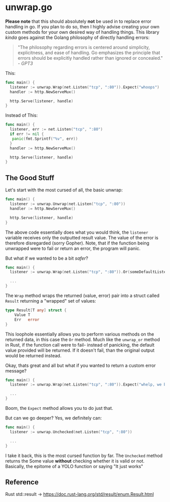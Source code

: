 # unwrap.go

**Please note** that this should absolutely **not** be used in to replace error handling in go. If you plan to do so, then I 
highly advise creating your own custom methods for your own desired way of handling things. This library *kinda* goes against
the Golang philosophy of directly handling errors:

> "The philosophy regarding errors is centered around simplicity, explicitness, and ease of handling. Go
> emphasizes the principle that errors should be explicitly handled rather than 
ignored or concealed." *- GPT3*

This:
```go
func main() {
  listener := unwrap.Wrap(net.Listen("tcp", ":80")).Expect("whoops")
  handler := http.NewServeMux()

  http.Serve(listener, handle)
}
```
Instead of This:
```go
func main() {
  listener, err := net.Listen("tcp", ":80")
  if err != nil {
   panic(fmt.Sprintf("%v", err))
  }
  handler := http.NewServeMux()

  http.Serve(listener, handle)
}
```

## The Good Stuff
Let's start with the most cursed of all, the basic unwrap:
```go
func main() {
  listener := unwrap.Unwrap(net.Listen("tcp", ":80"))
  handler := http.NewServeMux()

  http.Serve(listener, handle)
}
```
The above code essentially does what you would think, the ```listener``` variable receives only the outputted result
value. The value of the error is therefore disregarded (sorry Gopher). Note, that if the function being unwrapped were 
to fail or return an error, the program will panic.

But what if we wanted to be a bit *safer*?
```go
func main() {
  listener := unwrap.Wrap(net.Listen("tcp", ":80")).Or(someDefaultListener)

  ...
}
```
The ```Wrap``` method wraps the returned (value, error) pair into a struct called ```Result``` returning a "wrapped" set of values:
```go
type Result[T any] struct {
	Value T
	Err   error
}
```
This loophole essentially allows you to perform various methods on the returned data, in this case the ```Or``` method.
Much like the ```unwrap_or``` method in Rust, if the function call were to fail- instead of panicking, 
the default value provided will be returned. If it doesn't fail, than the original output would be returned instead.

Okay, thats great and all but what if you wanted to return a custom error message?
```go
func main() {
  listener := unwrap.Wrap(net.Listen("tcp", ":80")).Expect("whelp, we broke the system")

  ...
}
```
Boom, the ```Expect``` method allows you to do just that.

But can we go deeper? Yes, we definitely can:
```go
func main() {
  listener := unwrap.Unchecked(net.Listen("tcp", ":80"))

  ...
}
```
I take it back, this is the most cursed function by far. The ```Unchecked``` method returns the Some value **without** checking 
whether it is valid or not. Basically, the epitome of a YOLO function or saying "It just works"

## Reference
Rust std::result -> https://doc.rust-lang.org/std/result/enum.Result.html
